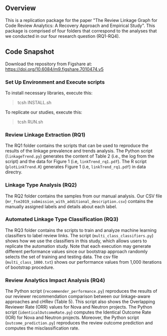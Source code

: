 ## Overview
This is a replication package for the paper "The Review Linkage Graph for Code Review Analytics: A Recovery Approach and Empirical Study".
This package is comprised of four folders that correspond to the analyses that we conducted in our four research
question (RQ1-RQ4).

## Code Snapshot

Download the repository from Figshare at: https://doi.org/10.6084/m9.figshare.7010474.v5

### Set Up Environment and Execute scripts
To install necessary libraries, execute this:
> tcsh INSTALL.sh

To replicate our studies, execute this:
> tcsh RUN.sh

### Review Linkage Extraction (RQ1)
The RQ1 folder contains the scripts that can be used to reproduce the results of the linkage prevalence and trends
analysis.
The Python script (`linkageTrend.py`)  generates the content of Table 2 (i.e., the log from the script) and the data for Figure 1 (i.e, `linkTrend_rq1.pdf`).
The R script (`plotLinkTrend.R`) generates Figure 1 (i.e, `linkTrend_rq1.pdf`) in data directry.

### Linkage Type Analysis (RQ2)
The RQ2 folder contains the samples from our manual analysis.
Our CSV file (`mr_fse2019_submission_with_additional_description.csv`) contains the manually assigned labels and details about each label.

### Automated Linkage Type Classification (RQ3)
The RQ3 folder contains the scripts to train and analyze machine learning classifiers to label review links.
The script (`multi_class_classifiers.py`) shows how we use the classifiers in this study, which allows users to replicate the automation study. Note that each execution may generate different performance values since our bootstrap approach randomly selects the set of training and testing data.
The csv file (`multi_class_1000.txt`) shows our performance values from 1,000 iterations of bootstrap procedure.

### Review Analytics Impact Analysis (RQ4)
The Python script (`recommender_performance.py`) reproduces the results of our reviewer recommendation comparison between our linkage-aware approaches and cHRev (Table 5). This script also shows the Overlapping Reviewer Rate (ORR) values for Nova and Neutron projects.
The Python script (`identicalOutcomeRate.py`) computes the Identical Outcome Rate (IOR) for Nova and Neutron projects.
Moreover, the Python script (`outcome_prediction.py`) reproduces the review outcome prediction and computes the misclassification rate.
